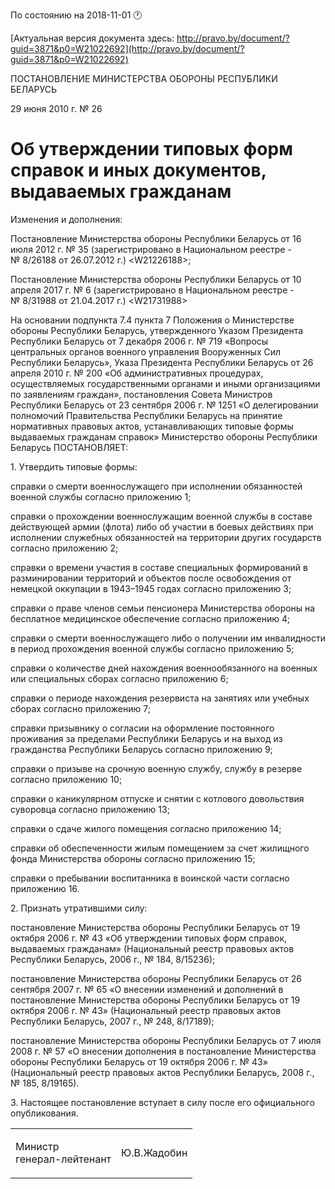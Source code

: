 По состоянию на 2018-11-01 &#x1F550;

[Актуальная версия документа здесь: http://pravo.by/document/?guid=3871&p0=W21022692](http://pravo.by/document/?guid=3871&p0=W21022692)

<p>ПОСТАНОВЛЕНИЕ МИНИСТЕРСТВА ОБОРОНЫ РЕСПУБЛИКИ БЕЛАРУСЬ</p>
<p>29 июня 2010 г. № 26</p>
<h1>Об утверждении типовых форм справок и иных документов, выдаваемых гражданам</h1>
<p>Изменения и дополнения:</p>
<p>Постановление Министерства обороны Республики Беларусь от 16 июля 2012 г. № 35 (зарегистрировано в Национальном реестре - № 8/26188 от 26.07.2012 г.) &lt;W21226188&gt;;</p>
<p>Постановление Министерства обороны Республики Беларусь от 10 апреля 2017 г. № 6 (зарегистрировано в Национальном реестре - № 8/31988 от 21.04.2017 г.) &lt;W21731988&gt;</p>
<p></p>
<p>На основании подпункта 7.4 пункта 7 Положения о Министерстве обороны Республики Беларусь, утвержденного Указом Президента Республики Беларусь от 7 декабря 2006 г. № 719 «Вопросы центральных органов военного управления Вооруженных Сил Республики Беларусь», Указа Президента Республики Беларусь от 26 апреля 2010 г. № 200 «Об административных процедурах, осуществляемых государственными органами и иными организациями по заявлениям граждан», постановления Совета Министров Республики Беларусь от 23 сентября 2006 г. № 1251 «О делегировании полномочий Правительства Республики Беларусь на принятие нормативных правовых актов, устанавливающих типовые формы выдаваемых гражданам справок» Министерство обороны Республики Беларусь ПОСТАНОВЛЯЕТ:</p>
<p>1. Утвердить типовые формы:</p>
<p>справки о смерти военнослужащего при исполнении обязанностей военной службы согласно приложению 1;</p>
<p>справки о прохождении военнослужащим военной службы в составе действующей армии (флота) либо об участии в боевых действиях при исполнении служебных обязанностей на территории других государств согласно приложению 2;</p>
<p>справки о времени участия в составе специальных формирований в разминировании территорий и объектов после освобождения от немецкой оккупации в 1943–1945 годах согласно приложению 3;</p>
<p>справки о праве членов семьи пенсионера Министерства обороны на бесплатное медицинское обеспечение согласно приложению 4;</p>
<p>справки о смерти военнослужащего либо о получении им инвалидности в период прохождения военной службы согласно приложению 5;</p>
<p>справки о количестве дней нахождения военнообязанного на военных или специальных сборах согласно приложению 6;</p>
<p>справки о периоде нахождения резервиста на занятиях или учебных сборах согласно приложению 7;</p>
<p>справки призывнику о согласии на оформление постоянного проживания за пределами Республики Беларусь и на выход из гражданства Республики Беларусь согласно приложению 9;</p>
<p>справки о призыве на срочную военную службу, службу в резерве согласно приложению 10;</p>
<p>справки о каникулярном отпуске и снятии с котлового довольствия суворовца согласно приложению 13;</p>
<p>справки о сдаче жилого помещения согласно приложению 14;</p>
<p>справки об обеспеченности жилым помещением за счет жилищного фонда Министерства обороны согласно приложению 15;</p>
<p>справки о пребывании воспитанника в воинской части согласно приложению 16.</p>
<p>2. Признать утратившими силу:</p>
<p>постановление Министерства обороны Республики Беларусь от 19 октября 2006 г. № 43 «Об утверждении типовых форм справок, выдаваемых гражданам» (Национальный реестр правовых актов Республики Беларусь, 2006 г., № 184, 8/15236);</p>
<p>постановление Министерства обороны Республики Беларусь от 26 сентября 2007 г. № 65 «О внесении изменений и дополнений в постановление Министерства обороны Республики Беларусь от 19 октября 2006 г. № 43» (Национальный реестр правовых актов Республики Беларусь, 2007 г., № 248, 8/17189);</p>
<p>постановление Министерства обороны Республики Беларусь от 7 июля 2008 г. № 57 «О внесении дополнения в постановление Министерства обороны Республики Беларусь от 19 октября 2006 г. № 43» (Национальный реестр правовых актов Республики Беларусь, 2008 г., № 185, 8/19165).</p>
<p>3. Настоящее постановление вступает в силу после его официального опубликования.</p>
<p></p>
<table><tr>
<td><p>Министр <br>генерал-лейтенант</p></td>
<td><p>Ю.В.Жадобин</p></td>
</tr></table>
<p></p>
